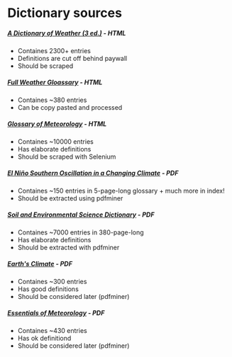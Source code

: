 # Dictionary sources

##### [A Dictionary of Weather (3 ed.)](https://www.oxfordreference.com/display/10.1093/acref/9780191988356.001.0001/acref-9780191988356) - HTML
- Containes 2300+ entries
- Definitions are cut off behind paywall
- Should be scraped

##### [Full Weather Gloassary](https://www.weather.gov/otx/Full_Weather_Glossary) - HTML
- Containes ~380 entries
- Can be copy pasted and processed

##### [Glossary of Meteorology](https://glossary.ametsoc.org/wiki/Category:Terms) - HTML
- Containes ~10000 entries
- Has elaborate definitions
- Should be scraped with Selenium

##### [El Niño Southern Oscillation in a Changing Climate](https://agupubs.onlinelibrary.wiley.com/doi/book/10.1002/9781119548164) - PDF
- Containes ~150 entries in 5-page-long glossary + much more in index!
- Should be extracted using pdfminer

##### [Soil and Environmental Science Dictionary](https://www.routledge.com/Soil-and-Environmental-Science-Dictionary/Gregorich-Turchenek-Carter-Angers/p/book/9780367397241) - PDF
- Containes ~7000 entries in 380-page-long 
- Has elaborate definitions
- Should be extracted with pdfminer

##### [Earth's Climate](https://www.macmillanlearning.com/college/us/product/Earths-Climate/p/1429255250) - PDF
- Containes ~300 entries
- Has good definitions
- Should be considered later (pdfminer)

##### [Essentials of Meteorology](https://ggweather.com/met10/Glossary.pdf) - PDF
- Containes ~430 entries
- Has ok definitiond 
- Should be considered later (pdfminer)